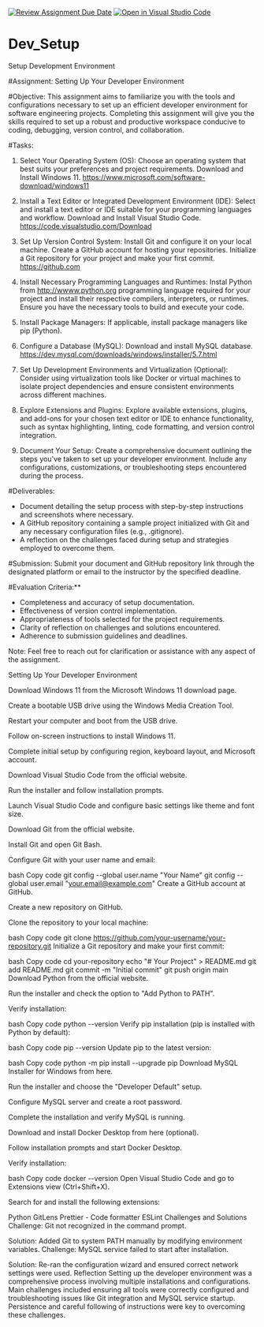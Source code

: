 [![Review Assignment Due Date](https://classroom.github.com/assets/deadline-readme-button-22041afd0340ce965d47ae6ef1cefeee28c7c493a6346c4f15d667ab976d596c.svg)](https://classroom.github.com/a/vbnbTt5m)
[![Open in Visual Studio Code](https://classroom.github.com/assets/open-in-vscode-2e0aaae1b6195c2367325f4f02e2d04e9abb55f0b24a779b69b11b9e10269abc.svg)](https://classroom.github.com/online_ide?assignment_repo_id=15322856&assignment_repo_type=AssignmentRepo)
# Dev_Setup
Setup Development Environment

#Assignment: Setting Up Your Developer Environment

#Objective:
This assignment aims to familiarize you with the tools and configurations necessary to set up an efficient developer environment for software engineering projects. Completing this assignment will give you the skills required to set up a robust and productive workspace conducive to coding, debugging, version control, and collaboration.

#Tasks:

1. Select Your Operating System (OS):
   Choose an operating system that best suits your preferences and project requirements. Download and Install Windows 11. https://www.microsoft.com/software-download/windows11

2. Install a Text Editor or Integrated Development Environment (IDE):
   Select and install a text editor or IDE suitable for your programming languages and workflow. Download and Install Visual Studio Code. https://code.visualstudio.com/Download
3. Set Up Version Control System:
   Install Git and configure it on your local machine. Create a GitHub account for hosting your repositories. Initialize a Git repository for your project and make your first commit. https://github.com

4. Install Necessary Programming Languages and Runtimes:
  Instal Python from http://wwww.python.org programming language required for your project and install their respective compilers, interpreters, or runtimes. Ensure you have the necessary tools to build and execute your code.

5. Install Package Managers:
   If applicable, install package managers like pip (Python).

6. Configure a Database (MySQL):
   Download and install MySQL database. https://dev.mysql.com/downloads/windows/installer/5.7.html

7. Set Up Development Environments and Virtualization (Optional):
   Consider using virtualization tools like Docker or virtual machines to isolate project dependencies and ensure consistent environments across different machines.

8. Explore Extensions and Plugins:
   Explore available extensions, plugins, and add-ons for your chosen text editor or IDE to enhance functionality, such as syntax highlighting, linting, code formatting, and version control integration.

9. Document Your Setup:
    Create a comprehensive document outlining the steps you've taken to set up your developer environment. Include any configurations, customizations, or troubleshooting steps encountered during the process. 

#Deliverables:
- Document detailing the setup process with step-by-step instructions and screenshots where necessary.
- A GitHub repository containing a sample project initialized with Git and any necessary configuration files (e.g., .gitignore).
- A reflection on the challenges faced during setup and strategies employed to overcome them.

#Submission:
Submit your document and GitHub repository link through the designated platform or email to the instructor by the specified deadline.

#Evaluation Criteria:**
- Completeness and accuracy of setup documentation.
- Effectiveness of version control implementation.
- Appropriateness of tools selected for the project requirements.
- Clarity of reflection on challenges and solutions encountered.
- Adherence to submission guidelines and deadlines.

Note: Feel free to reach out for clarification or assistance with any aspect of the assignment.



Setting Up Your Developer Environment

Download Windows 11 from the Microsoft Windows 11 download page.

Create a bootable USB drive using the Windows Media Creation Tool.

Restart your computer and boot from the USB drive.

Follow on-screen instructions to install Windows 11.

Complete initial setup by configuring region, keyboard layout, and Microsoft account.

Download Visual Studio Code from the official website.

Run the installer and follow installation prompts.

Launch Visual Studio Code and configure basic settings like theme and font size.

Download Git from the official website.

Install Git and open Git Bash.

Configure Git with your user name and email:

bash
Copy code
git config --global user.name "Your Name"
git config --global user.email "your.email@example.com"
Create a GitHub account at GitHub.

Create a new repository on GitHub.

Clone the repository to your local machine:

bash
Copy code
git clone https://github.com/your-username/your-repository.git
Initialize a Git repository and make your first commit:

bash
Copy code
cd your-repository
echo "# Your Project" > README.md
git add README.md
git commit -m "Initial commit"
git push origin main
Download Python from the official website.

Run the installer and check the option to "Add Python to PATH".

Verify installation:

bash
Copy code
python --version
Verify pip installation (pip is installed with Python by default):

bash
Copy code
pip --version
Update pip to the latest version:

bash
Copy code
python -m pip install --upgrade pip
Download MySQL Installer for Windows from here.

Run the installer and choose the "Developer Default" setup.

Configure MySQL server and create a root password.

Complete the installation and verify MySQL is running.

Download and install Docker Desktop from here (optional).

Follow installation prompts and start Docker Desktop.

Verify installation:

bash
Copy code
docker --version
Open Visual Studio Code and go to Extensions view (Ctrl+Shift+X).

Search for and install the following extensions:

Python
GitLens
Prettier - Code formatter
ESLint
Challenges and Solutions
Challenge: Git not recognized in the command prompt.

Solution: Added Git to system PATH manually by modifying environment variables.
Challenge: MySQL service failed to start after installation.

Solution: Re-ran the configuration wizard and ensured correct network settings were used.
Reflection
Setting up the developer environment was a comprehensive process involving multiple installations and configurations. Main challenges included ensuring all tools were correctly configured and troubleshooting issues like Git integration and MySQL service startup. Persistence and careful following of instructions were key to overcoming these challenges.
